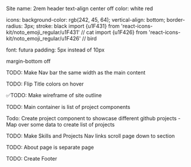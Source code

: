 Site name: 2rem
<a> header text-align center off
color: white red


icons: 
    background-color: rgb(242, 45, 64);
    vertical-align: bottom;
    border-radius: 3px;
    stroke: black
import {u1F431} from 'react-icons-kit/noto_emoji_regular/u1F431' // cat
import {u1F426} from 'react-icons-kit/noto_emoji_regular/u1F426' // bird

font: futura
padding: 5px instead of 10px

margin-bottom off


TODO: Make Nav bar the same width as the main content

TODO: Flip Title colors on hover

✅TODO: Make wireframe of site outline

TODO: Main container is list of project components

Todo: Create project component to showcase different github projects
    - Map over some data to create list of projects

TODO: Make Skills and Projects Nav links scroll page down to section

TODO: About page is separate page

TODO: Create Footer